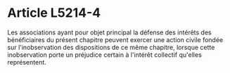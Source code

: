 # Article L5214-4

Les associations ayant pour objet principal la défense des intérêts des bénéficiaires du présent chapitre peuvent exercer une action civile fondée sur l'inobservation des dispositions de ce même chapitre, lorsque cette inobservation porte un préjudice certain à l'intérêt collectif qu'elles représentent.
